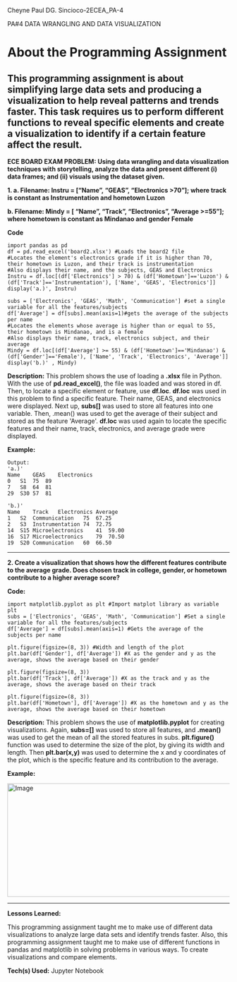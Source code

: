 Cheyne Paul DG. Sincioco-2ECEA_PA-4

PA#4 DATA WRANGLING AND DATA VISUALIZATION

# __About the Programming Assignment__
This programming assignment is about simplifying large data sets and producing a visualization to help reveal patterns and trends faster. This task requires us to perform different functions to reveal specific elements and create a visualization to identify if a certain feature affect the result.
------------------------------------------------------------------------------------------------------------------------------------------------------
__ECE BOARD EXAM PROBLEM: Using data wrangling and data visualization techniques with storytelling, analyze the data and present different (i) data frames; and (ii) visuals using the dataset given.__

__1.  a. Filename: Instru = [“Name”, “GEAS”, “Electronics >70”]; where track is constant as
Instrumentation and hometown Luzon__

  __b. Filename: Mindy = [ “Name”, “Track”, “Electronics”, “Average >=55”]; where hometown is
constant as Mindanao and gender Female__

__Code__
```
import pandas as pd
df = pd.read_excel('board2.xlsx') #Loads the board2 file 
#Locates the element's electronics grade if it is higher than 70, their hometown is Luzon, and their track is instrumentation
#Also displays their name, and the subjects, GEAS and Electronics
Instru = df.loc[(df['Electronics'] > 70) & (df['Hometown']=='Luzon') & (df['Track']=='Instrumentation'), ['Name', 'GEAS', 'Electronics']] 
display('a.)', Instru)

subs = ['Electronics', 'GEAS', 'Math', 'Communication'] #set a single variable for all the features/subjects
df['Average'] = df[subs].mean(axis=1)#gets the average of the subjects per name
#Locates the elements whose average is higher than or equal to 55, their hometown is Mindanao, and is a female
#Also displays their name, track, electronics subject, and their average
Mindy = df.loc[(df['Average'] >= 55) & (df['Hometown']=='Mindanao') & (df['Gender']=='Female'), ['Name', 'Track', 'Electronics', 'Average']]
display('b.)' , Mindy)
```
__Description:__ This problem shows the use of loading a __.xlsx__ file in Python. With the use of __pd.read_excel()__, the file was loaded and was stored in df. Then, to locate a specific element or feature, use __df.loc__. __df.loc__ was used in this problem to find a specific feature. Their name, GEAS, and electronics were displayed. Next up, __subs[]__ was used to store all features into one variable. Then, .mean() was used to get the average of their subject and stored as the feature 'Average'. __df.loc__ was used again to locate the specific features and their name, track, electronics, and average grade were displayed.

__Example:__

```
Output:
'a.)'
Name	GEAS	Electronics
0	S1	75	89
7	S8	64	81
29	S30	57	81

'b.)'
Name	Track	Electronics	Average
1	S2	Communication	75	67.25
2	S3	Instrumentation	74	72.75
14	S15	Microelectronics	41	59.00
16	S17	Microelectronics	79	70.50
19	S20	Communication	60	66.50

```
------------------------------------------------------------------------------------------------------------------------------------------------------
__2. Create a visualization that shows how the different features contribute to the average grade. Does chosen track in college, gender, or hometown contribute to a higher average score?__

__Code:__
```
import matplotlib.pyplot as plt #Import matplot library as variable plt
subs = ['Electronics', 'GEAS', 'Math', 'Communication'] #Set a single variable for all the features/subjects
df['Average'] = df[subs].mean(axis=1) #Gets the average of the subjects per name

plt.figure(figsize=(8, 3)) #Width and length of the plot
plt.bar(df['Gender'], df['Average']) #X as the gender and y as the average, shows the average based on their gender

plt.figure(figsize=(8, 3))
plt.bar(df['Track'], df['Average']) #X as the track and y as the average, shows the average based on their track

plt.figure(figsize=(8, 3))
plt.bar(df['Hometown'], df['Average']) #X as the hometown and y as the average, shows the average based on their hometown
```

__Description:__ This problem shows the use of __matplotlib.pyplot__ for creating visualizations. Again, __subs=[]__ was used to store all features, and __.mean()__ was used to get the mean of all the stored features in subs. __plt.figure()__ function was used to determine the size of the plot, by giving its width and length. Then __plt.bar(x,y)__ was used to determine the x and y coordinates of the plot, which is the specific feature and its contribution to the average.  

__Example:__

<img width="646" height="257" alt="Image" src="https://github.com/user-attachments/assets/de0e481a-68fa-4b50-afc8-408805c1bb38" />

------------------------------------------------------------------------------------------------------------------------------------------------------
__Lessons Learned:__

This programming assignment taught me to make use of different data visualizations to analyze large data sets and identify trends faster. Also, this programming assignment taught me to make use of different functions in pandas and matplotlib in solving problems in various ways. To create visualizations and compare elements.

__Tech(s) Used:__ Jupyter Notebook
